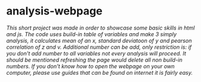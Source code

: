 # analysis-webpage
*This short project was made in order to showcase some basic skills in html and js. The code uses build-in table of variables and make 3 simply analysis, it calculates mean of an x, standard deviatoon of y and pearson correlation of z and v. Additional number can be add, only restriction is: if you don't add number to all variables not every analysis will proceed. It should be mentioned refreshing the page would delete all non build-in numbers. If you don't know how to open the webpage on your own computer, please use guides that can be found on internet it is fairly easy.*
